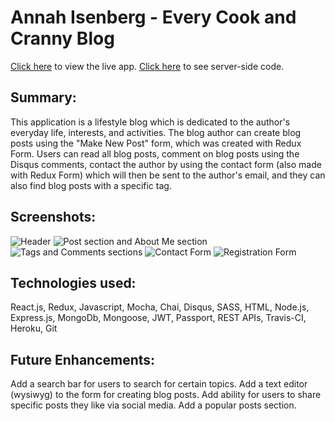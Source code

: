 # Annah Isenberg - Every Cook and Cranny Blog

[Click here](https://aqueous-springs-80005.herokuapp.com/) to view the live app. [Click here](https://github.com/annahisenberg/react-capstone-api) to see server-side code. 

## Summary:
This application is a lifestyle blog which is dedicated to the author's everyday life, interests, and activities. The blog author can create blog posts using the "Make New Post" form, which was created with Redux Form. Users can read all blog posts, comment on blog posts using the Disqus comments, contact the author by using the contact form (also made with Redux Form) which will then be sent to the author's email, and they can also find blog posts with a specific tag. 

## Screenshots:
![Header](https://github.com/annahisenberg/react-capstone-client/blob/master/Screen%20Shot%202018-10-22%20at%2012.00.37%20PM.png)
![Post section and About Me section](https://github.com/annahisenberg/react-capstone-client/blob/master/Screen%20Shot%202018-10-22%20at%2012.00.58%20PM.png)
![Tags and Comments sections](https://github.com/annahisenberg/react-capstone-client/blob/master/Screen%20Shot%202018-10-22%20at%2012.01.19%20PM.png)
![Contact Form](https://github.com/annahisenberg/react-capstone-client/blob/master/Screen%20Shot%202018-10-22%20at%2012.01.37%20PM.png)
![Registration Form](https://github.com/annahisenberg/react-capstone-client/blob/master/Screen%20Shot%202018-10-22%20at%2012.01.57%20PM.png)
      

## Technologies used:
React.js, Redux, Javascript, Mocha, Chai, Disqus, SASS, HTML, Node.js, Express.js, MongoDb, Mongoose, JWT, Passport, REST APIs, Travis-CI, Heroku, Git

## Future Enhancements:
Add a search bar for users to search for certain topics.
Add a text editor (wysiwyg) to the form for creating blog posts. 
Add ability for users to share specific posts they like via social media. 
Add a popular posts section.
